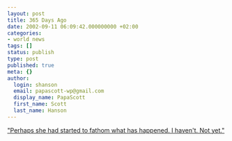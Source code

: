 ```yaml
---
layout: post
title: 365 Days Ago
date: 2002-09-11 06:09:42.000000000 +02:00
categories:
- world news
tags: []
status: publish
type: post
published: true
meta: {}
author:
  login: shanson
  email: papascott-wp@gmail.com
  display_name: PapaScott
  first_name: Scott
  last_name: Hanson
---
```

<p><a href="/2001/09/12/1540.php#001540">"Perhaps she had started to fathom what has happened. I haven't. Not yet."</a></p>
